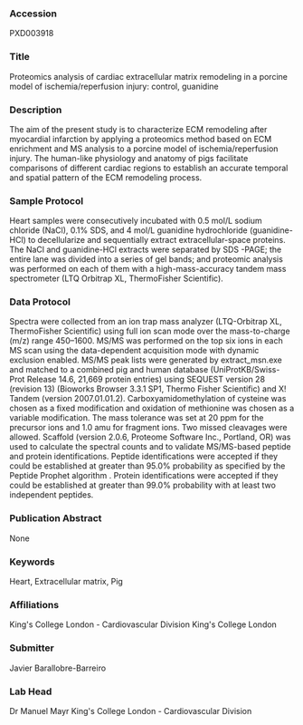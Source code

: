 ### Accession
PXD003918

### Title
Proteomics analysis of cardiac extracellular matrix remodeling in a porcine model of ischemia/reperfusion injury: control, guanidine

### Description
The aim of the present study is to characterize ECM remodeling after myocardial infarction by applying a proteomics method based on ECM enrichment and MS analysis  to a porcine model of ischemia/reperfusion injury. The human-like physiology and anatomy of pigs facilitate comparisons of different cardiac regions to establish an accurate temporal and spatial pattern of the ECM remodeling process.

### Sample Protocol
Heart samples were consecutively incubated with 0.5 mol/L sodium chloride (NaCl), 0.1% SDS, and 4 mol/L guanidine hydrochloride (guanidine-HCl) to decellularize and sequentially extract extracellular-space proteins. The NaCl and guanidine-HCl extracts were separated by SDS -PAGE; the entire lane was divided into a series of gel bands; and proteomic analysis was performed on each of them with a high-mass-accuracy tandem mass spectrometer (LTQ Orbitrap XL, ThermoFisher Scientific).

### Data Protocol
Spectra were collected from an ion trap mass analyzer (LTQ-Orbitrap XL, ThermoFisher Scientific) using full ion scan mode over the mass-to-charge (m/z) range 450–1600. MS/MS was performed on the top six ions in each MS scan using the data-dependent acquisition mode with dynamic exclusion enabled. MS/MS peak lists were generated by extract_msn.exe and matched to a combined pig and human database (UniProtKB/Swiss-Prot Release 14.6, 21,669 protein entries) using SEQUEST version 28 (revision 13) (Bioworks Browser 3.3.1 SP1, Thermo Fisher Scientific) and X! Tandem (version 2007.01.01.2). Carboxyamidomethylation of cysteine was chosen as a fixed modification and oxidation of methionine was chosen as a variable modification. The mass tolerance was set at 20 ppm for the precursor ions and 1.0 amu for fragment ions. Two missed cleavages were allowed. Scaffold (version 2.0.6, Proteome Software Inc., Portland, OR) was used to calculate the spectral counts and to validate MS/MS-based peptide and protein identifications. Peptide identifications were accepted if they could be established at greater than 95.0% probability as specified by the Peptide Prophet algorithm . Protein identifications were accepted if they could be established at greater than 99.0% probability with at least two independent peptides.

### Publication Abstract
None

### Keywords
Heart, Extracellular matrix, Pig

### Affiliations
King's College London - Cardiovascular Division
King's College London

### Submitter
Javier Barallobre-Barreiro

### Lab Head
Dr Manuel Mayr
King's College London - Cardiovascular Division


